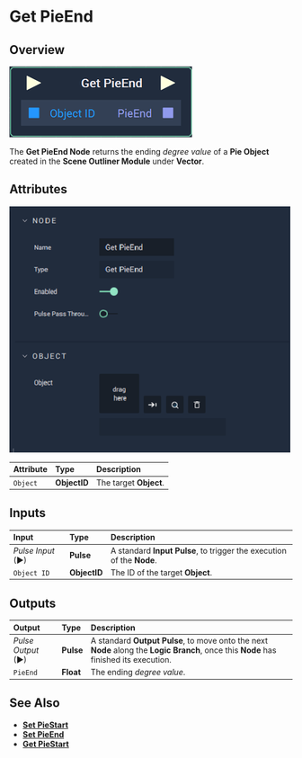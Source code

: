 # Get PieEnd

## Overview

![The Get PieEnd Node.](../../../../.gitbook/assets/node-get-pieend.png)

The **Get PieEnd Node** returns the ending _degree value_ of a **Pie Object** created in the **Scene Outliner Module** under **Vector**.

## Attributes

![The Get PieEnd Node Attributes.](../../../../.gitbook/assets/node-get-pieend-attr.png)

| Attribute | Type | Description |
| :--- | :--- | :--- |
| `Object` | **ObjectID** | The target **Object**. |

## Inputs

| Input | Type | Description |
| :--- | :--- | :--- |
| _Pulse Input_ \(►\) | **Pulse** | A standard **Input Pulse**, to trigger the execution of the **Node**. |
| `Object ID` | **ObjectID** | The ID of the target **Object**. |

## Outputs

| Output | Type | Description |
| :--- | :--- | :--- |
| _Pulse Output_ \(►\) | **Pulse** | A standard **Output Pulse**, to move onto the next **Node** along the **Logic Branch**, once this **Node** has finished its execution. |
| `PieEnd` | **Float** | The ending _degree value_. |

## See Also

* [**Set PieStart**](setpiestart.md)
* [**Set PieEnd**](setpieend.md)
* [**Get PieStart**](getpiestart.md)

